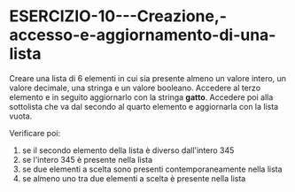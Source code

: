 #  ESERCIZIO-10---Creazione,-accesso-e-aggiornamento-di-una-lista

Creare una lista di 6 elementi in cui sia presente almeno un valore intero, un valore decimale, una stringa e un valore booleano. Accedere al terzo elemento e in seguito aggiornarlo con la stringa **gatto**. 
Accedere poi alla sottolista che va dal secondo al quarto elemento e aggiornarla con la lista vuota.


Verificare poi:
1.  se il secondo elemento della lista è diverso dall'intero 345
2.  se l'intero 345 è presente nella lista
3.  se due elementi a scelta sono presenti contemporaneamente nella lista
4.  se almeno uno tra due elementi a scelta è presente nella lista
